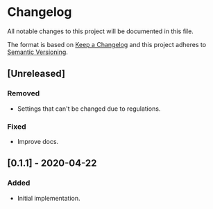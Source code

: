 # Changelog

All notable changes to this project will be documented in this file.

The format is based on [Keep a Changelog](http://keepachangelog.com/en/1.0.0/)
and this project adheres to [Semantic Versioning](http://semver.org/spec/v2.0.0.html).

## [Unreleased]

### Removed

- Settings that can't be changed due to regulations.

### Fixed

- Improve docs.

## [0.1.1] - 2020-04-22

### Added

- Initial implementation.
